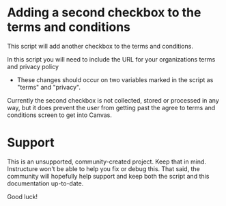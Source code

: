 Adding a second checkbox to the terms and conditions
======

This script will add another checkbox to the terms and conditions.

In this script you will need to include the URL for your organizations terms and privacy policy
- These changes should occur on two variables marked in the script as "terms" and "privacy".

Currently the second checkbox is not collected, stored or processed in any way, but it does prevent the user from getting past the agree to terms and conditions screen to get into Canvas.

Support
======

This is an unsupported, community-created project. Keep that in mind. Instructure won't be able to help you fix or debug this. That said, the community will hopefully help support and keep both the script and this documentation up-to-date.

Good luck!
